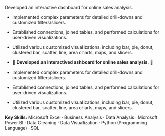 Developed an interactive dashboard for online sales analysis.

- Implemented complex parameters for detailed drill-downs and customized filters/slicers.
- Established connections, joined tables, and performed calculations for user-driven visualizations.
- Utilized various customized visualizations, including bar, pie, donut, clustered bar, scatter, line, area charts, maps, and slicers.

- 🌟 **Developed an interactived ashboard for online sales analysis.** 🌟
- Implemented complex parameters for detailed drill-downs and customized filters/slicers.
- Established connections, joined tables, and performed calculations for user-driven visualizations.
- Utilized various customized visualizations, including bar, pie, donut, clustered bar, scatter, line, area charts, maps, and slicers.

**Key Skills:** 
Microsoft Excel 
· Business Analysis 
· Data Analysis 
· Microsoft Power BI 
· Data Cleaning 
· Data Visualization 
· Python (Programming Language) 
· SQL
